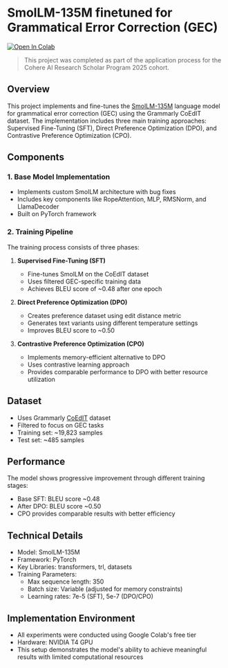 # SmolLM-135M finetuned for Grammatical Error Correction (GEC) 

[![Open In Colab](https://colab.research.google.com/assets/colab-badge.svg)](https://colab.research.google.com/drive/1rLt15lSO_CESKooGDRY_aANujOPXshU7?usp=sharing)

> This project was completed as part of the application process for the Cohere AI Research Scholar Program 2025 cohort.


## Overview
This project implements and fine-tunes the [SmolLM-135M](https://huggingface.co/HuggingFaceTB/SmolLM-135M) language model for grammatical error correction (GEC) using the Grammarly CoEdIT dataset. The implementation includes three main training approaches: Supervised Fine-Tuning (SFT), Direct Preference Optimization (DPO), and Contrastive Preference Optimization (CPO).

## Components

### 1. Base Model Implementation
- Implements custom SmolLM architecture with bug fixes
- Includes key components like RopeAttention, MLP, RMSNorm, and LlamaDecoder
- Built on PyTorch framework

### 2. Training Pipeline
The training process consists of three phases:

1. **Supervised Fine-Tuning (SFT)**
   - Fine-tunes SmolLM on the CoEdIT dataset
   - Uses filtered GEC-specific training data
   - Achieves BLEU score of ~0.48 after one epoch

2. **Direct Preference Optimization (DPO)**
   - Creates preference dataset using edit distance metric
   - Generates text variants using different temperature settings
   - Improves BLEU score to ~0.50

3. **Contrastive Preference Optimization (CPO)**
   - Implements memory-efficient alternative to DPO
   - Uses contrastive learning approach
   - Provides comparable performance to DPO with better resource utilization

## Dataset
- Uses Grammarly [CoEdIT](https://huggingface.co/datasets/grammarly/coedit) dataset
- Filtered to focus on GEC tasks
- Training set: ~19,823 samples
- Test set: ~485 samples

## Performance
The model shows progressive improvement through different training stages:
- Base SFT: BLEU score ~0.48
- After DPO: BLEU score ~0.50
- CPO provides comparable results with better efficiency

## Technical Details
- Model: SmolLM-135M
- Framework: PyTorch
- Key Libraries: transformers, trl, datasets
- Training Parameters:
  - Max sequence length: 350
  - Batch size: Variable (adjusted for memory constraints)
  - Learning rates: 7e-5 (SFT), 5e-7 (DPO/CPO)

## Implementation Environment
- All experiments were conducted using Google Colab's free tier
- Hardware: NVIDIA T4 GPU 
- This setup demonstrates the model's ability to achieve meaningful results with limited computational resources
